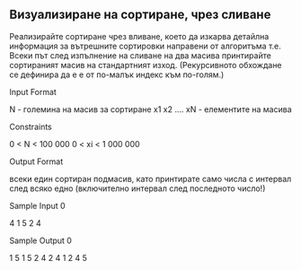 ## Визуализиране на сортиране, чрез сливане

Реализирайте сортиране чрез вливане, което да изкарва детайлна информация за вътрешните сортировки направени от алгоритъма т.е. Всеки път след изпълнение на сливане на два масива принтирайте сортираният масив на стандартният изход. (Рекурсивното обхождане се дефинира да е е от по-малък индекс към по-голям.)

Input Format

N - големина на масив за сортиране x1 x2 …. xN - елементите на масива

Constraints

0 < N < 100 000 0 < xi < 1 000 000

Output Format

всеки един сортиран подмасив, като принтирате само числа с интервал след всяко едно (включително интервал след последното число!)

Sample Input 0

4
1 5 2 4

Sample Output 0

1 5 1 5 2 4 2 4 1 2 4 5 

